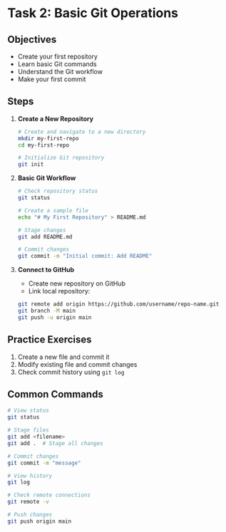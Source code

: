 # Task 2: Basic Git Operations

## Objectives
- Create your first repository
- Learn basic Git commands
- Understand the Git workflow
- Make your first commit

## Steps

1. **Create a New Repository**
   ```bash
   # Create and navigate to a new directory
   mkdir my-first-repo
   cd my-first-repo

   # Initialize Git repository
   git init
   ```

2. **Basic Git Workflow**
   ```bash
   # Check repository status
   git status

   # Create a sample file
   echo "# My First Repository" > README.md

   # Stage changes
   git add README.md

   # Commit changes
   git commit -m "Initial commit: Add README"
   ```

3. **Connect to GitHub**
   - Create new repository on GitHub
   - Link local repository:
   ```bash
   git remote add origin https://github.com/username/repo-name.git
   git branch -M main
   git push -u origin main
   ```

## Practice Exercises
1. Create a new file and commit it
2. Modify existing file and commit changes
3. Check commit history using `git log`

## Common Commands
```bash
# View status
git status

# Stage files
git add <filename>
git add .  # Stage all changes

# Commit changes
git commit -m "message"

# View history
git log

# Check remote connections
git remote -v

# Push changes
git push origin main
```